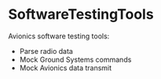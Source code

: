 # SoftwareTestingTools

Avionics software testing tools:
- Parse radio data
- Mock Ground Systems commands
- Mock Avionics data transmit
